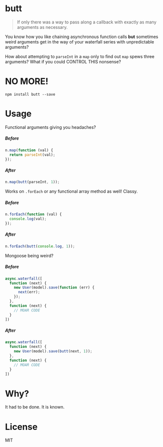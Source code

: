 # butt

> If only there was a way to pass along a callback with exactly as many arguments as necessary.

You know how you like chaining asynchronous function calls **but** sometimes weird arguments get in the way of your waterfall series with unpredictable arguments?

How about attempting to `parseInt` in a `map` only to find out `map` spews three arguments? What if you could CONTROL THIS nonsense?

# NO MORE!

```shell
npm install butt --save
```

# Usage

Functional arguments giving you headaches?

##### Before

```js
n.map(function (val) {
  return parseInt(val);
});
```

##### After

```js
n.map(butt(parseInt, 1));
```

Works on `.forEach` or any functional array method as well! Classy.

##### Before

```js
n.forEach(function (val) {
  console.log(val);
});
```

##### After

```js
n.forEach(butt(console.log, 1));
```

Mongoose being weird?

##### Before

```js
async.waterfall([
  function (next) {
    new User(model).save(function (err) {
      next(err);
    });
  },
  function (next) {
    // MOAR CODE
  }
])
```

##### After

```js
async.waterfall([
  function (next) {
    new User(model).save(butt(next, 1));
  },
  function (next) {
    // MOAR CODE
  }
])
```

# Why?

It had to be done. It is known.

# License

MIT
